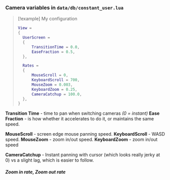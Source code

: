 ### Camera variables in `data/db/constant_user.lua`
>[!example] My configuration
>```lua
>View =
>{
>	UserScreen =
>	​{
>		TransitionTime = 0.0,
>		EaseFraction = 0.5,
>	},
>
>	Rates =
>	​{
>		MouseScroll = 0,
>		KeyboardScroll = 700,
>		MouseZoom = 0.003,
>		KeyboardZoom = 0.25,
>		CameraCatchup = 100.0,
>	},
>}
>```

**Transition Time** - time to pan when switching cameras *(0 = instant)*
**Ease Fraction** - is how whether it accelerates to do it, or maintains the same speed.


**MouseScroll** - screen edge mouse panning speed.
**KeyboardScroll** - WASD speed.
**MouseZoom** - zoom in/out speed.
**KeyboardZoom** - zoom in/out speed

**CameraCatchup** - Instant panning with cursor (which looks really jerky at 0) vs a slight lag, which is easier to follow.
##### Zoom in rate, Zoom out rate
